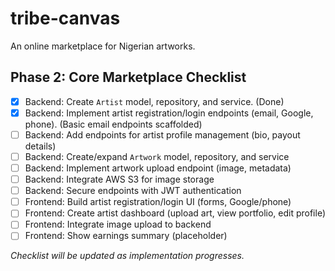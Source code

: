 
# tribe-canvas
An online marketplace for Nigerian artworks.

## Phase 2: Core Marketplace Checklist

- [x] Backend: Create `Artist` model, repository, and service. (Done)
- [x] Backend: Implement artist registration/login endpoints (email, Google, phone). (Basic email endpoints scaffolded)
- [ ] Backend: Add endpoints for artist profile management (bio, payout details)
- [ ] Backend: Create/expand `Artwork` model, repository, and service
- [ ] Backend: Implement artwork upload endpoint (image, metadata)
- [ ] Backend: Integrate AWS S3 for image storage
- [ ] Backend: Secure endpoints with JWT authentication
- [ ] Frontend: Build artist registration/login UI (forms, Google/phone)
- [ ] Frontend: Create artist dashboard (upload art, view portfolio, edit profile)
- [ ] Frontend: Integrate image upload to backend
- [ ] Frontend: Show earnings summary (placeholder)

_Checklist will be updated as implementation progresses._
